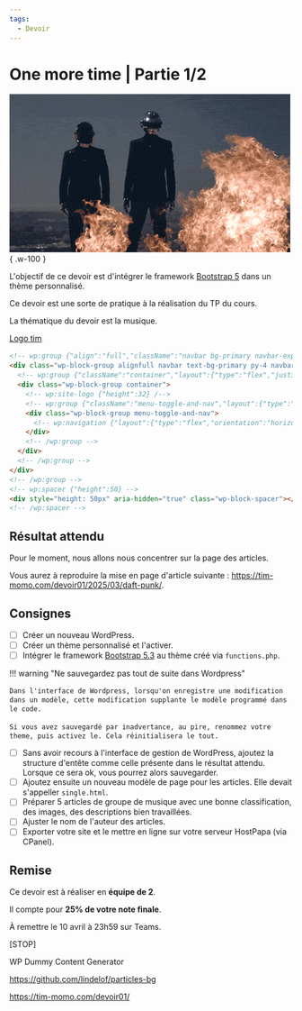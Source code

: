 ```yaml
---
tags:
  - Devoir
---
```


# One more time | Partie 1/2

![](../assets/images/daftpunk.gif){ .w-100 }

L'objectif de ce devoir est d'intégrer le framework [Bootstrap 5](https://getbootstrap.com/) dans un thème personnalisé.

Ce devoir est une sorte de pratique à la réalisation du TP du cours.

La thématique du devoir est la musique.

[Logo tim](timlogo.png)

```html title="header.html"
<!-- wp:group {"align":"full","className":"navbar bg-primary navbar-expand-lg"} -->
<div class="wp-block-group alignfull navbar text-bg-primary py-4 navbar-expand-lg">
  <!-- wp:group {"className":"container","layout":{"type":"flex","justifyContent":"space-between","flexWrap":"wrap","verticalAlignment":"center"}} -->
  <div class="wp-block-group container">
    <!-- wp:site-logo {"height":32} /-->
    <!-- wp:group {"className":"menu-toggle-and-nav","layout":{"type":"flex","justifyContent":"flex-end","orientation":"horizontal","flexWrap":"nowrap"}} -->
    <div class="wp-block-group menu-toggle-and-nav">
      <!-- wp:navigation {"layout":{"type":"flex","orientation":"horizontal"},"className":"navbar-nav me-auto mb-0","menuSlug":"primary"} /-->
    </div>
    <!-- /wp:group -->
  </div>
  <!-- /wp:group -->
</div>
<!-- /wp:group -->
<!-- wp:spacer {"height":50} -->
<div style="height: 50px" aria-hidden="true" class="wp-block-spacer"></div>
<!-- /wp:spacer -->
```

## Résultat attendu

Pour le moment, nous allons nous concentrer sur la page des articles.

Vous aurez à reproduire la mise en page d'article suivante : <https://tim-momo.com/devoir01/2025/03/daft-punk/>.

## Consignes

- [ ] Créer un nouveau WordPress.
- [ ] Créer un thème personnalisé et l'activer.
- [ ] Intégrer le framework [Bootstrap 5.3](https://getbootstrap.com/) au thème créé via `functions.php`.

!!! warning "Ne sauvegardez pas tout de suite dans Wordpress"

    Dans l'interface de Wordpress, lorsqu'on enregistre une modification dans un modèle, cette modification supplante le modèle programmé dans le code.

    Si vous avez sauvegardé par inadvertance, au pire, renommez votre theme, puis activez le. Cela réinitialisera le tout.

- [ ] Sans avoir recours à l'interface de gestion de WordPress, ajoutez la structure d'entête comme celle présente dans le résultat attendu. Lorsque ce sera ok, vous pourrez alors sauvegarder.
- [ ] Ajoutez ensuite un nouveau modèle de page pour les articles. Elle devait s'appeller `single.html`.
- [ ] Préparer 5 articles de groupe de musique avec une bonne classification, des images, des descriptions bien travaillées.
- [ ] Ajuster le nom de l'auteur des articles.
- [ ] Exporter votre site et le mettre en ligne sur votre serveur HostPapa (via CPanel).

## Remise

Ce devoir est à réaliser en **équipe de 2**.

Il compte pour **25% de votre note finale**.

À remettre le 10 avril à 23h59 sur Teams.

[STOP]

WP Dummy Content Generator

https://github.com/lindelof/particles-bg

https://tim-momo.com/devoir01/
